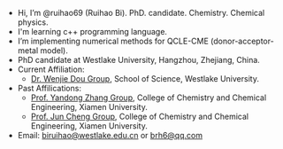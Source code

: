- Hi, I’m @ruihao69 (Ruihao Bi). PhD. candidate. Chemistry. Chemical physics.
- I'm learning c++ programming language. 
- I’m implementing numerical methods for QCLE-CME (donor-acceptor-metal model).
- PhD candidate at Westlake University, Hangzhou, Zhejiang, China.
- Current Affiliation:
  - [Dr. Wenjie Dou Group](http://dougroup.westlake.edu.cn), School of Science, Westlake University.
- Past Affilications:
  - [Prof. Yandong Zhang Group](https://zhanglab.xmu.edu.cn), College of Chemistry and Chemical Engineering, Xiamen University.
  - [Prof. Jun Cheng Group](https://cheng-group.net), College of Chemistry and Chemical Engineering, Xiamen University.
- Email: [biruihao@westlake.edu.cn](mailto:biruihao@westlake.edu.cn) or [brh6@qq.com](mailto:brh6@qq.com) 

<!---
ruihao69/ruihao69 is a ✨ special ✨ repository because its `README.md` (this file) appears on your GitHub profile.
You can click the Preview link to take a look at your changes.
--->
